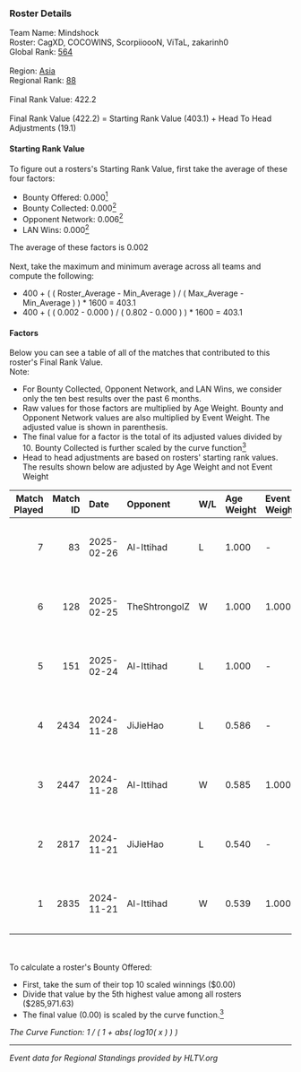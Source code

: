 ### Roster Details<br />
Team Name: Mindshock<br />
Roster: CagXD, COCOWINS, ScorpiioooN, ViTaL, zakarinh0<br />
Global Rank: [564](../../standings_global_2025_02_28.md)<br />
<br />
Region: [Asia]( ../../standings_asia_2025_02_28.md)<br />
Regional Rank: [88]( ../../standings_asia_2025_02_28.md)<br />
<br />
Final Rank Value:  422.2<br />
<br />
Final Rank Value (422.2) = Starting Rank Value (403.1) + Head To Head Adjustments (19.1)<br />

#### Starting Rank Value<br />
To figure out a rosters's Starting Rank Value, first take the average of these four factors:<br />
- Bounty Offered: 0.000[<sup>1</sup>](#table2)
- Bounty Collected: 0.000[<sup>2</sup>](#table1)
- Opponent Network: 0.006[<sup>2</sup>](#table1)
- LAN Wins: 0.000[<sup>2</sup>](#table1)

The average of these factors is 0.002<br />
<br />
Next, take the maximum and minimum average across all teams and compute the following:<br />
- 400 + ( ( Roster_Average - Min_Average ) / ( Max_Average - Min_Average ) ) * 1600 = 403.1
- 400 + ( ( 0.002 - 0.000 ) / ( 0.802 - 0.000 ) ) * 1600 = 403.1


#### Factors<br />
Below you can see a table of all of the matches that contributed to this roster's Final Rank Value.<br />
Note:<br />

- For Bounty Collected, Opponent Network, and LAN Wins, we consider only the ten best results over the past 6 months.
- Raw values for those factors are multiplied by Age Weight. Bounty and Opponent Network values are also multiplied by Event Weight. The adjusted value is shown in parenthesis.
- The final value for a factor is the total of its adjusted values divided by 10. Bounty Collected is further scaled by the curve function[<sup>3</sup>](#curveFunction)
- Head to head adjustments are based on rosters' starting rank values. The results shown below are adjusted by Age Weight and not Event Weight
<span id="table1"></span><br />


| Match Played | Match ID | Date       | Opponent      | W/L | Age Weight | Event Weight | Bounty Collected | Opponent Network | LAN Wins  | H2H Adj. | Roster                                         |
| -: | -: | :- | :- | :- | :- | :- | :- | :- | :- | -: | :- |
|            7 |       83 | 2025-02-26 | Al-Ittihad    | L   | 1.000      | -            | -                | -                | -         |    -4.28 | CagXD, COCOWINS, ScorpiioooN, ViTaL, zakarinh0 |
|            6 |      128 | 2025-02-25 | TheShtrongolZ | W   | 1.000      | 1.000        | 0.000 (0.000)    | 0.000 (0.000)    | 0 (0.000) |    14.43 | CagXD, COCOWINS, ScorpiioooN, ViTaL, zakarinh0 |
|            5 |      151 | 2025-02-24 | Al-Ittihad    | L   | 1.000      | -            | -                | -                | -         |    -3.85 | CagXD, COCOWINS, ScorpiioooN, ViTaL, zakarinh0 |
|            4 |     2434 | 2024-11-28 | JiJieHao      | L   | 0.586      | -            | -                | -                | -         |    -2.44 | 7kick, CagXD, NAKO, ViTaL, zakarinh0           |
|            3 |     2447 | 2024-11-28 | Al-Ittihad    | W   | 0.585      | 1.000        | 0.000 (0.000)    | 0.055 (0.032)    | 0 (0.000) |     9.10 | 7kick, CagXD, NAKO, ViTaL, zakarinh0           |
|            2 |     2817 | 2024-11-21 | JiJieHao      | L   | 0.540      | -            | -                | -                | -         |    -2.20 | 7kick, CagXD, NAKO, ViTaL, zakarinh0           |
|            1 |     2835 | 2024-11-21 | Al-Ittihad    | W   | 0.539      | 1.000        | 0.000 (0.000)    | 0.055 (0.030)    | 0 (0.000) |     8.33 | 7kick, CagXD, NAKO, ViTaL, zakarinh0           |

<br />
<span id="table2"></span><br />
To calculate a roster's Bounty Offered:<br />

- First, take the sum of their top 10 scaled winnings ($0.00)
- Divide that value by the 5th highest value among all rosters ($285,971.63)
- The final value (0.00) is scaled by the curve function.[<sup>3</sup>](#curveFunction)

<span id="curveFunction"></span>_The Curve Function: 1 / ( 1 + abs( log10( x ) ) )_<br />

---
_Event data for Regional Standings provided by HLTV.org_<br />
